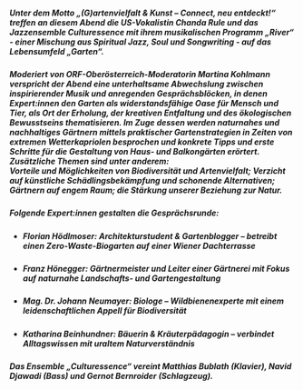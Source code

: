 ##### Unter dem Motto „(G)artenvielfalt & Kunst – Connect, neu entdeckt!“ treffen an diesem Abend die US-Vokalistin **Chanda Rule** und das Jazzensemble **Culturessence** mit ihrem musikalischen Programm „River“ - einer Mischung aus Spiritual Jazz, Soul und Songwriting - auf das Lebensumfeld „Garten“.

##### Moderiert von ORF-Oberösterreich-Moderatorin **Martina Kohlmann** verspricht der Abend eine unterhaltsame Abwechslung zwischen inspirierender Musik und anregenden Gesprächsblöcken, in denen Expert:innen den Garten als widerstandsfähige Oase für Mensch und Tier, als Ort der Erholung, der kreativen Entfaltung und des ökologischen Bewusstseins thematisieren. Im Zuge dessen werden naturnahes und nachhaltiges Gärtnern mittels praktischer Gartenstrategien in Zeiten von extremen Wetterkapriolen besprochen und konkrete Tipps und erste Schritte für die Gestaltung von Haus- und Balkongärten erörtert. <br>Zusätzliche Themen sind unter anderem:<br>Vorteile und Möglichkeiten von Biodiversität und Artenvielfalt; Verzicht auf künstliche Schädlingsbekämpfung und schonende Alternativen; Gärtnern auf engem Raum; die Stärkung unserer Beziehung zur Natur.

##### Folgende Expert:innen gestalten die Gesprächsrunde:
- ##### **Florian Hödlmoser**: Architekturstudent & Gartenblogger – betreibt einen Zero-Waste-Biogarten auf einer Wiener Dachterrasse
- ##### **Franz Hönegger**: Gärtnermeister und Leiter einer Gärtnerei mit Fokus auf naturnahe Landschafts- und Gartengestaltung
- ##### **Mag. Dr. Johann Neumayer**: Biologe – Wildbienenexperte mit einem leidenschaftlichen Appell für Biodiversität
- ##### **Katharina Beinhundner**: Bäuerin & Kräuterpädagogin – verbindet Alltagswissen mit uraltem Naturverständnis

##### Das Ensemble „Culturessence“ vereint **Matthias Bublath** (Klavier), **Navid Djawadi** (Bass) und **Gernot Bernroider** (Schlagzeug).